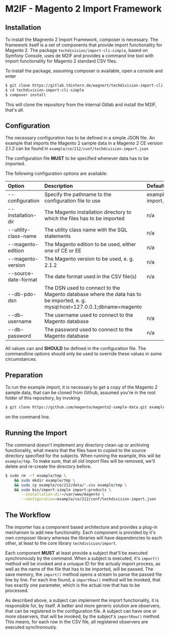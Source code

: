# M2IF - Magento 2 Import Framework

## Installation

To install the Magnento 2 Import Framework, composer is necessary. The framework itself is a set of components
that provide import functionality for Magento 2. The package `techdivision/import-cli-simple`, based on Symfony 
Console, uses de M2IF and provides a command line tool with import functionality for Magento 2 standard CSV 
files.

To install the package, assuming composer is available, open a console and enter

```sh
$ git clone https://gitlab.tdintern.de/wagnert/techdivision-import-cli-simple.git
$ cd techdivision-import-cli-simple
$ composer install
```

This will clone the repository from the internal Gitlab and install the M2IF, that's all.

## Configuration

The necessary configuration has to be defined in a simple JSON file. An example that imports the Magento 2 
sample data in a Magento 2 CE version 2.1.2 can be found in `example/ce/212/conf/techdivision-import.json`

The configuration file **MUST** to be specified whenever data has to be imported.

The following configuration options are available:

| Option               | Description                                                     | Default value |
|:---------------------|:----------------------------------------------------------------|:--------------|
| --configuration      | Specify the pathname to the configuration file to use | example/ce/212/conf/techdivision-import.json |
| --installation-dir   | The Magento installation directory to which the files has to be imported | n/a |
| --utility-class-name | The utility class name with the SQL statements | n/a |
| --magento-edition    | The Magento edition to be used, either one of CE or EE | n/a |
| --magento-version    | The Magento version to be used, e. g. 2.1.2 | n/a |
| --source-date-format | The date format used in the CSV file(s) | n/a |
| --db-pdo-dsn         | The DSN used to connect to the Magento database where the data has to be imported, e. g. mysql:host=127.0.0.1;dbname=magento |
| --db-username        | The username used to connect to the Magento database | n/a |
| --db-password        | The password used to connect to the Magento database | n/a |

All values can and **SHOULD** be defined in the configuration file. The commandline options should only be 
used to override these values in some circumstances.

## Preparation

To run the example import, it is necessary to get a copy of the Magento 2 sample data, that can be cloned 
from Github, assumed you're in the root folder of this repository, by invoking

```sh
$ git clone https://github.com/magento/magento2-sample-data.git example/magento2-sample-data
```

on the command line.

## Running the Import

The command doesn't implement any directory clean-up or archiving functionality, what means that the files
have to copied to the source directory specified for the subjects. When running the example, this will be
`example/tmp`. To make sure, that all old import files will be removed, we'll delete and re-create the 
directory before.

```sh
$ sudo rm -rf example/tmp \ 
    && sudo mkdir example/tmp \
    && sudo cp example/ce/212/data/*.csv example/tmp \
    && sudo bin/import-simple import:products \
       --installation-dir=/var/www/magento \
       --configuration=example/ce/212/conf/techdivision-import.json
```

## The Workflow

The importer has a component based architecture and provides a plug-in mechanism to add new functionality.
Each component is provided by it's own composer library whereas the libraries will have dependencies to each
other, at least to the core library `techdivision/import`.

Each component **MUST** at least provide a subject that'll be executed synchronously by the command. When a 
subject is executed, it's `import()` method will be invoked and a uniuque ID for the actualy import process, 
as well as the name of the file that has to be imported, will be passed. The save memory, the `import()` 
method opens a stream to parse the passed file line by line. For each line found, a `importRow()` method 
will be invoked, that has exactly one parameter, which is the actual row that has to be processed.

As described above, a subject can implement the import functionality, it is responsible for, by itself. A 
better and more generic solution are observers, that can be registered in the configuration file. A subject 
can have one or more observers, that will be invoked, by the subject's `importRow()` method. This means, for
each row in the CSV file, all registered observers are executed synchronously.